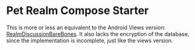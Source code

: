 # Pet Realm Compose Starter

This is more or less an equivalent to the Android Views version: [RealmDiscussionBareBones](https://github.com/Maximillian360/RealmDiscussionBareBones). 
It also lacks the encryption of the database, since the implementation is incomplete, just like the views version. 

